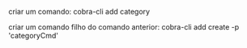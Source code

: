 criar um comando:
cobra-cli add category

criar um comando filho do comando anterior:
cobra-cli add create -p 'categoryCmd'
